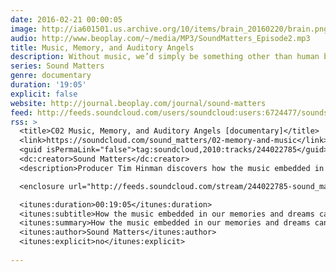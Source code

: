 ```yaml
---
date: 2016-02-21 00:00:05
image: http://ia601501.us.archive.org/10/items/brain_20160220/brain.png
audio: http://www.beoplay.com/~/media/MP3/SoundMatters_Episode2.mp3
title: Music, Memory, and Auditory Angels
description: Without music, we’d simply be something other than human beings. Birthdays, weddings, festivals, funerals and more – pretty much every important human event is marked by music, and our brains take it all in, no matter how distant or vague those memories become. In this episode we meet Paul Robertson, violinist and professor in music and medicine, who has spent years working with people suffering from dementia and brain damage. We discover how the music embedded in memories and dreams can be accessed in people whose fabric of identity has come under stress in order to help them find their way back to themselves.
series: Sound Matters
genre: documentary
duration: '19:05'
explicit: false
website: http://journal.beoplay.com/journal/sound-matters
feed: http://feeds.soundcloud.com/users/soundcloud:users:6724477/sounds.rss
rss: >
  <title>C02 Music, Memory, and Auditory Angels [documentary]</title>
  <link>https://soundcloud.com/sound_matters/02-memory-and-music</link>
  <guid isPermaLink="false">tag:soundcloud,2010:tracks/244022785</guid>
  <dc:creator>Sound Matters</dc:creator>
  <description>Producer Tim Hinman discovers how the music embedded in our memories and dreams can be used by people whose fabric of identity has come under stress—and need help to find their way back to themselves.</description>

  <enclosure url="http://feeds.soundcloud.com/stream/244022785-sound_matters-02-memory-and-music.mp3" type="audio/mpeg" length="0"/>

  <itunes:duration>00:19:05</itunes:duration>
  <itunes:subtitle>How the music embedded in our memories and dreams can be used by people whose fabric of identity has come under stress—and need help to find their way back to themselves.</itunes:subtitle>
  <itunes:summary>How the music embedded in our memories and dreams can be used by people whose fabric of identity has come under stress—and need help to find their way back to themselves.</itunes:summary>
  <itunes:author>Sound Matters</itunes:author>
  <itunes:explicit>no</itunes:explicit>
  
---
```

